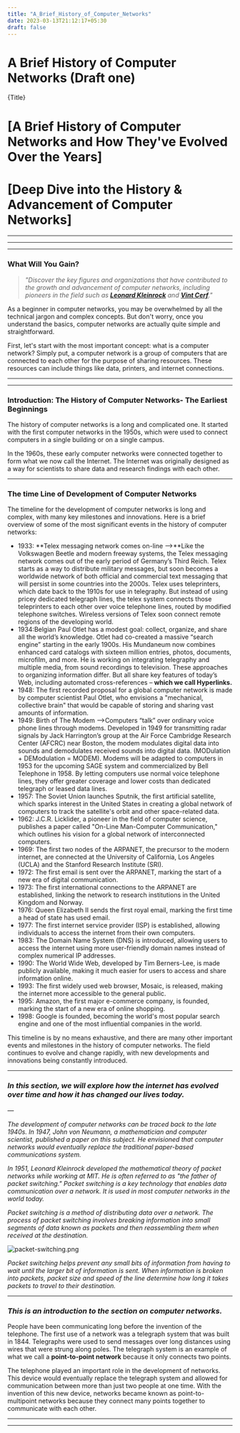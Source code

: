 ```yaml
---
title: "A_Brief_History_of_Computer_Networks"
date: 2023-03-13T21:12:17+05:30
draft: false
---
```


# A Brief History of Computer Networks (Draft one)

{Title}

# [**A Brief History of Computer Networks and How They've Evolved Over the Years]**

# [Deep Dive into the History & Advancement  of Computer Networks]

---

---

---

### What Will You Gain?

> *"Discover the key figures and organizations that have contributed to the growth and advancement of computer networks, including pioneers in the field such as **[Leonard Kleinrock](https://en.wikipedia.org/wiki/Leonard_Kleinrock)** and **[Vint Cerf](https://en.wikipedia.org/wiki/Vint_Cerf)**."*
> 

As a beginner in computer networks, you may be overwhelmed by all the technical jargon and complex concepts. But don't worry, once you understand the basics, computer networks are actually quite simple and straightforward.

First, let's start with the most important concept: what is a computer network? Simply put, a computer network is a group of computers that are connected to each other for the purpose of sharing resources. These resources can include things like data, printers, and internet connections.

---

---

### **Introduction: The History of Computer Networks- The Earliest Beginnings**

The history of computer networks is a long and complicated one. It started with the first computer networks in the 1950s, which were used to connect computers in a single building or on a single campus.

In the 1960s, these early computer networks were connected together to form what we now call the Internet. The Internet was originally designed as a way for scientists to share data and research findings with each other.

---

### The time Line of  Development of Computer Networks

The timeline for the development of computer networks is long and complex, with many key milestones and innovations. Here is a brief overview of some of the most significant events in the history of computer networks:

- 1933: **Telex messaging network comes on-line —>**Like the Volkswagen Beetle and modern freeway systems, the Telex messaging network comes out of the early period of Germany’s Third Reich. Telex starts as a way to distribute military messages, but soon becomes a worldwide network of both official and commercial text messaging that will persist in some countries into the 2000s. Telex uses teleprinters, which date back to the 1910s for use in telegraphy. But instead of using pricey dedicated telegraph lines, the telex system connects those teleprinters to each other over voice telephone lines, routed by modified telephone switches. Wireless versions of Telex soon connect remote regions of the developing world.
- 1934:Belgian Paul Otlet has a modest goal: collect, organize, and share all the world’s knowledge. Otlet had co-created a massive “search engine” starting in the early 1900s. His Mundaneum now combines enhanced card catalogs with sixteen million entries, photos, documents, microfilm, and more. He is working on integrating telegraphy and multiple media, from sound recordings to television. These approaches to organizing information differ. But all share key features of today’s Web, including automated cross-references – **which we call Hyperlinks.**
- 1948: The first recorded proposal for a global computer network is made by computer scientist Paul Otlet, who envisions a "mechanical, collective brain" that would be capable of storing and sharing vast amounts of information.
- 1949: Birth of The Modem —>Computers “talk” over ordinary voice phone lines through modems. Developed in 1949 for transmitting radar signals by Jack Harrington’s group at the Air Force Cambridge Research Center (AFCRC) near Boston, the modem modulates digital data into sounds and demodulates received sounds into digital data. (MODulation + DEModulation = MODEM). Modems will be adapted to computers in 1953 for the upcoming SAGE system and commercialized by Bell Telephone in 1958. By letting computers use normal voice telephone lines, they offer greater coverage and lower costs than dedicated telegraph or leased data lines.
- 1957: The Soviet Union launches Sputnik, the first artificial satellite, which sparks interest in the United States in creating a global network of computers to track the satellite's orbit and other space-related data.
- 1962: J.C.R. Licklider, a pioneer in the field of computer science, publishes a paper called "On-Line Man-Computer Communication," which outlines his vision for a global network of interconnected computers.
- 1969: The first two nodes of the ARPANET, the precursor to the modern internet, are connected at the University of California, Los Angeles (UCLA) and the Stanford Research Institute (SRI).
- 1972: The first email is sent over the ARPANET, marking the start of a new era of digital communication.
- 1973: The first international connections to the ARPANET are established, linking the network to research institutions in the United Kingdom and Norway.
- 1976: Queen Elizabeth II sends the first royal email, marking the first time a head of state has used email.
- 1977: The first internet service provider (ISP) is established, allowing individuals to access the internet from their own computers.
- 1983: The Domain Name System (DNS) is introduced, allowing users to access the internet using more user-friendly domain names instead of complex numerical IP addresses.
- 1990: The World Wide Web, developed by Tim Berners-Lee, is made publicly available, making it much easier for users to access and share information online.
- 1993: The first widely used web browser, Mosaic, is released, making the internet more accessible to the general public.
- 1995: Amazon, the first major e-commerce company, is founded, marking the start of a new era of online shopping.
- 1998: Google is founded, becoming the world's most popular search engine and one of the most influential companies in the world.

This timeline is by no means exhaustive, and there are many other important events and milestones in the history of computer networks. The field continues to evolve and change rapidly, with new developments and innovations being constantly introduced.

---

### *In this section, we will explore how the internet has evolved over time and how it has changed our lives today.*

*—*

*The development of computer networks can be traced back to the late 1940s. In 1947, John von Neumann, a mathematician and computer scientist, published a paper on this subject. He envisioned that computer networks would eventually replace the traditional paper-based communications system.*

*In 1951, Leonard Kleinrock developed the mathematical theory of packet networks while working at MIT. He is often referred to as "the father of packet switching." Packet switching is a key technology that enables data communication over a network. It is used in most computer networks in the world today.*

*Packet switching is a method of distributing data over a network. The process of packet switching involves breaking information into small segments of data known as packets and then reassembling them when received at the destination.* 

![packet-switching.png](A%20Brief%20History%20of%20Computer%20Networks%20(Draft%20one)%20e5dada7af2ef46618eac6dbe54fb0468/packet-switching.png)

*Packet switching helps prevent any small bits of information from having to wait until the larger bit of information is sent. When information is broken into packets, packet size and speed of the line determine how long it takes packets to travel to their destination.*

---

### *This is an introduction to the section on computer networks.*

People have been communicating long before the invention of the telephone. The first use of a network was a telegraph system that was built in 1844. Telegraphs were used to send messages over long distances using wires that were strung along poles. The telegraph system is an example of what we call a **point-to-point network** because it only connects two points.

The telephone played an important role in the development of networks. This device would eventually replace the telegraph system and allowed for communication between more than just two people at one time. With the invention of this new device, networks became known as point-to-multipoint networks because they connect many points together to communicate with each other.

---

---
